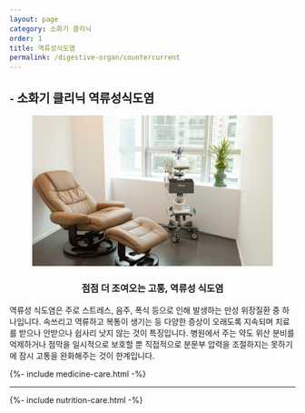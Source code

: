 ```yaml
---
layout: page
category: 소화기 클리닉
order: 1
title: 역류성식도염
permalink: /digestive-organ/countercurrent
---
```


<h2 class="content-heading">
  <small>-</small>
  <strong>소화기 클리닉</strong> 역류성식도염
</h2>

<figure>
  <img src="/assets/img-slide3.jpg" alt="">
</figure>

<h3 style="text-align:center">점점 더 조여오는 고통, 역류성 식도염</h3>
<p>역류성 식도염은 주로 스트레스, 음주, 폭식 등으로 인해 발생하는 만성 위장질환 중 하나입니다. 속쓰리고 역류하고 복통이 생기는 등 다양한 증상이 오래도록 지속되며 치료를 받으나 안받으나 쉽사리 낫지 않는 것이 특징입니다. 병원에서 주는 약도 위산 분비를 억제하거나 점막을 일시적으로 보호할 뿐 직접적으로 분문부 압력을 조절하지는 못하기에 잠시 고통을 완화해주는 것이 한계입니다.</p>

{%- include medicine-care.html -%}

<hr>

{%- include nutrition-care.html -%}
